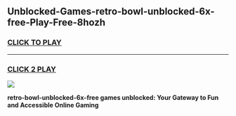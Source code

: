 
## Unblocked-Games-retro-bowl-unblocked-6x-free-Play-Free-8hozh
<h3>
<a href="https://premium76.site?title=retro-bowl-unblocked-6x-free&ref=23A">CLICK TO PLAY</a></h3>
<hr>

<h3>
<a href="https://premium76.site?title=retro-bowl-unblocked-6x-free&ref=23A">CLICK 2 PLAY</a>
  
</h3>

<a href="https://premium76.site?title=retro-bowl-unblocked-6x-free&ref=23A"><img src="https://clearcache.store/games.png"></a>


**retro-bowl-unblocked-6x-free games unblocked: Your Gateway to Fun and Accessible Online Gaming**
